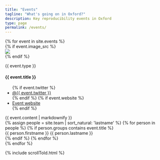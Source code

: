 ```yaml
---
title: "Events"
tagline: "What's going on in Oxford?"
description: Key reproducibility events in Oxford
type: page
permalink: /events/
---
```


<div class="initial-content" id="accordion">
  {% for event in site.events %}
    <div class="card event">
      <div class="card-header" data-toggle="collapse" data-target="#{{- event.title | replace: " ", "" -}}">
        {% if event.image_src %}
          <div class="logo">
            <img src="{{ 'assets/images/events' | relative_url}}/{{ event.image_src }}"/>
          </div>
        {% endif %}
        <div class="brief">
          <p>{{ event.type }}</p>
          <h4>{{ event.title }}</h4>
        </div>
      </div>
      <div class="card-body collapse" id="{{- event.title | replace: " ", "" -}}" data-parent="#accordion">
        <div class="card-links">
          <ul>
          {% if event.twitter %}
            <li><i class="fab fa-fw fa-twitter-square" aria-hidden="true"></i><a href="https://twitter.com/{{ event.twitter }}">@{{ event.twitter }}</a></li>
          {% endif %}
          {% if event.website %}
            <li><i class="fa fa-globe" aria-hidden="true"></i><a href="{{ event.website }}">Event website</a></li>
          {% endif %}
          </ul>
        </div>
        <div class="event-detail">
          {{ event.content | markdownify }}
        </div>
        <div class="event-people">
          {% assign people = site.team | sort_natural: 'lastname' %}
          {% for person in people %}
            {% if person.groups contains event.title %}
              <div class="btn btn-outline-info" onclick="window.location.assign('{{ '/people' | relative_url }}#{{- person.firstname | append: person.lastname | replace: ' ', '' -}}')">
                {{ person.firstname }} {{ person.lastname }}
              </div>
            {% endif %}
          {% endfor %}
        </div>
      </div>
    </div>
  {% endfor %}
</div>

{% include scrollToId.html %}
